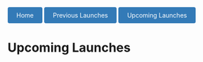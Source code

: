 <html>
<head>
  <title>Upcoming Launches</title>
  <link rel="icon" href="RocketLaunchNavigatorIcon.ico" type="image/ico">
  <div>  
    <a href="https://www.rocketlaunchnavigator.com" class="button">Home</a>
    <a href="https://www.rocketlaunchnavigator.com/PreviousLaunches" class="button">Previous Launches</a>
    <a href="https://www.rocketlaunchnavigator.com/UpcomingLaunches" class="button">Upcoming Launches</a>
  <div>
</head>
<body>
  <h1>Upcoming Launches</h1>
<style>
  .button {
    display: inline-block;
    padding: 10px 20px;
    background-color: #337ab7;
    color: #fff;
    text-decoration: none;
    border-radius: 4px;
}

  .button:hover {
      background-color: #23527c;
}
  body {
  display: flex;
  flex-direction: column;
  align-items: center;
  justify-content: center;
  height: 100vh;
  margin: 0;
}

header {
  font-size: 24px;
  text-align: center;
}

p {
  font-size: 16px;
  text-align: center;
}

.launch-container {
  display: flex;
  flex-direction: column;
  align-items: center;
  justify-content: space-between;
  height: 400px;
}

.launch-item {
  display: flex;
  flex-direction: column;
  align-items: center;
  justify-content: center;
  margin-bottom: 20px;
}

.launch-box {
  width: 400px;
  height: 500px;
  background-color: #310198;
  display: flex;
  flex-direction: column;
  align-items: center;
  justify-content: center;
  text-align: center;
  color: rgb(255, 255, 255);
}

.launch-image {
  width: 400px; /* Adjust the width as desired */
  height: auto; /* Maintain aspect ratio */
  margin-bottom: 0px;
  margin-top: 30px; /* Adjust the margin-top as desired */
}
</style>

<div class="launch-container">
<script>
const apiKey = '2578b44e83f2942913e1e7775ffdb3a9beed808d'; // Replace 'YOUR_API_KEY' with your actual API key
const apiUrl = `https://ll.thespacedevs.com/2.2.0/launch/previous/?limit=572&api_key=${apiKey}`;

async function fetchRocketLaunches() {
  try {
    const response = await fetch(apiUrl);
    if (!response.ok) {
      throw new Error('Failed to fetch data from the API');
    }
    const data = await response.json();
    if (data && data.results) {
      const launches = data.results.filter((launch) => launch.status.id !== 3 && launch.status.id !== 4);
      launches.forEach((launch) => {
        const { name, net, pad, rocket, webcast_live, status, net_precision, image } = launch;
        const launchItem = document.createElement('div');
        launchItem.classList.add('launch-item');
        const launchImage = new Image();
        launchImage.src = image; // Replace with actual image URL
        launchImage.alt = 'Launch Image';
        launchImage.classList.add('launch-image');
        const launchBox = document.createElement('div');
        launchBox.classList.add('launch-box');
        launchBox.innerHTML = `
          <h2>${name}</h2>
          <p>Rocket: ${rocket.configuration.full_name}</p>
          <p>NET: ${net}</p>
          <p>Status: ${status.abbrev}</p>
          <p>Launch Pad: ${pad.name}</p>
          <p>Pad Location: ${pad.location.name}</p>
        `;
        launchItem.appendChild(launchImage);
        launchItem.appendChild(launchBox);
        document.querySelector('.launch-container').appendChild(launchItem);
      });
    } else {
      const noDataText = document.createElement('p');
      noDataText.textContent = 'No launch data available.';
      document.body.appendChild(noDataText);
    }
  } catch (error) {
    const errorText = document.createElement('p');
    errorText.textContent = `An error occurred while fetching the data: ${error}`;
    document.body.appendChild(errorText);
  }
}

fetchRocketLaunches();
</script>
</div>

</body>
</html>

